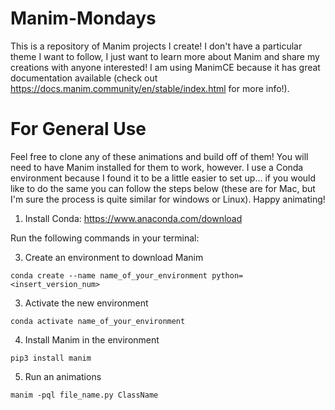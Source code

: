 # Manim-Mondays
This is a repository of Manim projects I create! I don't have a particular theme I want to follow, I just want to learn more about Manim and share my creations with anyone interested! I am using ManimCE because it has great documentation available (check out https://docs.manim.community/en/stable/index.html for more info!).

# For General Use
Feel free to clone any of these animations and build off of them! You will need to have Manim installed for them to work, however. I use a Conda environment because I found it to be a little easier to set up... if you would like to do the same you can follow the steps below (these are for Mac, but I'm sure the process is quite similar for windows or Linux). Happy animating!

1. Install Conda: https://www.anaconda.com/download

Run the following commands in your terminal:

3. Create an environment to download Manim

```conda create --name name_of_your_environment python=<insert_version_num>```

3. Activate the new environment

```conda activate name_of_your_environment```

4. Install Manim in the environment

```pip3 install manim```

5. Run an animations

```manim -pql file_name.py ClassName```
